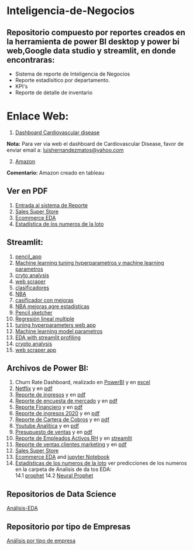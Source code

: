 # Inteligencia-de-Negocios

##  Repositorio  compuesto por reportes creados en la herramienta de power BI desktop y power bi web,Google data studio y streamlit, en donde encontraras:  

- Sistema de reporte de Inteligencia de Negocios
- Reporte estadísitico por departamento.
- KPI's
- Reporte de detalle de inventario  


# Enlace Web:  


1. [Dashboard Cardiovascular disease](https://datastudio.google.com/s/oc9zJabceAI)

**Nota:** Para ver via web el dashboard de Cardiovascular Disease, favor de  enviar email a: luishernandezmatos@yahoo.com

2. [Amazon](https://public.tableau.com/app/profile/luis.hernandez3032/viz/AmzonDash/Amazon?publish=yes)

**Comentario:**
Amazon creado en tableau
## Ver en PDF
1. [Entrada al sistema de Reporte](https://github.com/luishernand/Inteligencia-de-Negocios/blob/master/estadisticas.pdf)
2. [Sales Super Store](https://github.com/luishernand/Inteligencia-de-Negocios/blob/master/salessupertores.pdf)
3. [Ecommerce EDA](https://github.com/luishernand/Inteligencia-de-Negocios/blob/master/ecommerce%20EDA.pdf)
4. [Estadística de los numeros de la loto](https://github.com/luishernand/Inteligencia-de-Negocios/blob/master/estadisticas_loto.pdf)


## Streamlit:
1. [pencil_app](https://github.com/luishernand/pencil_app)
1. [Machine learning tuning  hyperparametros y machine learning parametros](https://github.com/luishernand/ml_parameters_streamlit_app)
1. [cryto analysis](https://github.com/luishernand/crypto_analysis)
1. [web scraper](https://github.com/luishernand/web_scraper)    
1. [clasificadores](https://clasificador-app.herokuapp.com/)  
1. [NBA](https://nba-apy.herokuapp.com/)
1. [casificador con mejoras](https://clasificadorapp.herokuapp.com/)  
1. [NBA mejoras agre estadísticas](https://nba-references.herokuapp.com/)  
1. [Pencil sketcher](https://pencil-app.herokuapp.com/)
1. [Regresión lineal multiple](https://share.streamlit.io/luishernand/lineal_regression_app/main/share_lineal.py)
1. [tuning hyperparameters web app](https://share.streamlit.io/luishernand/ml_parameters_streamlit_app/main/ml_opt_app.py)
1. [Machine learning model parametros](https://share.streamlit.io/luishernand/ml_parameters_streamlit_app/main/ml_app.py)
1. [EDA with streamlit profiling](https://eda-ap.herokuapp.com/)
1. [crypto analysis](https://crypto-analysys.herokuapp.com/)
1. [web scraper app](https://scraper-a.herokuapp.com/)


## Archivos de Power BI: 
1. Churn Rate Dashboard,  realizado en [PowerBI](https://github.com/luishernand/Inteligencia-de-Negocios/blob/master/dashboard.pbix) y en [excel](https://github.com/luishernand/Inteligencia-de-Negocios/blob/master/dashboard_churn%20excel.xlsx)
2. [Netflix](https://github.com/luishernand/Inteligencia-de-Negocios/blob/master/netflix.pbix) y en [pdf](https://github.com/luishernand/Inteligencia-de-Negocios/blob/master/netflix.pdf)
3. [Reporte de ingresos](https://github.com/luishernand/Inteligencia-de-Negocios/blob/master/reporte%20de%20ingresos.pbix) y en [pdf](https://github.com/luishernand/Inteligencia-de-Negocios/blob/master/reporte%20de%20ingresos.pdf)
4. [Reporte de encuesta de mercado](https://github.com/luishernand/Inteligencia-de-Negocios/blob/master/Reporte%20de%20encuestas%20de%20mercado.pbix) y en [pdf](https://github.com/luishernand/Inteligencia-de-Negocios/blob/master/Reporte%20de%20encuestas%20de%20mercado.pdf)
5. [Reporte Financiero](https://github.com/luishernand/Inteligencia-de-Negocios/blob/master/Reporte%20financiero.pbix) y en [pdf](https://github.com/luishernand/Inteligencia-de-Negocios/blob/master/Reporte%20financiero.pdf)
6. [Reporte de ingresos 2020](https://github.com/luishernand/Inteligencia-de-Negocios/blob/master/reporte%20de%20Fomikustics.pbix) y en [pdf](https://github.com/luishernand/Inteligencia-de-Negocios/blob/master/reporte%20de%20Fomikustics.pdf)
7. [Reporte de Cartera de Cobros](https://github.com/luishernand/Inteligencia-de-Negocios/blob/master/reporte%20de%20cobranzas.pbix) y en [pdf](https://github.com/luishernand/Inteligencia-de-Negocios/blob/master/reporte%20de%20cobranzas.pdf)
8. [Youtube Analitica](https://github.com/luishernand/Inteligencia-de-Negocios/blob/master/Reporte%20de%20visitas%20youtube.pbix) y en [pdf](https://github.com/luishernand/Inteligencia-de-Negocios/blob/master/Reporte%20de%20visitas%20youtube.pdf)
9. [Presupuesto de ventas](https://github.com/luishernand/Inteligencia-de-Negocios/blob/master/Reporte%20de%20presupuesto%20de%20ventas.pbix) y en  [pdf](https://github.com/luishernand/Inteligencia-de-Negocios/blob/master/Reporte%20de%20presupuesto%20de%20ventas.pdf)
10. [Reporte de Empleados Activos RH](https://github.com/luishernand/Inteligencia-de-Negocios/blob/master/reporte%20de%20RHH%20empleados%20activos.pbix) y en [streamlit](https://share.streamlit.io/luishernand/rh-apps/main/rh.py)
11. [Reporte de ventas clientes marketing](https://github.com/luishernand/Inteligencia-de-Negocios/blob/master/Reporte%20Marketing.pbix) y  en [pdf](https://github.com/luishernand/Inteligencia-de-Negocios/blob/master/Reporte%20Marketing.pdf)
12. [Sales Super Store](https://github.com/luishernand/Inteligencia-de-Negocios/blob/master/salessupertores.pbix)
13. [Ecommerce EDA](https://github.com/luishernand/Inteligencia-de-Negocios/blob/master/ecommerce%20EDA.pbix) and [jupyter Notebook](https://nbviewer.org/github/luishernand/Analisis-EDA-predicciones/blob/master/ecommerce%20EDA.ipynb)
14. [Estadísticas de los numeros de la loto](https://github.com/luishernand/Inteligencia-de-Negocios/blob/master/estadisticas.pbix) ver predicciones de los numeros en la carpeta de Analisis de da tos EDA:        
    14.1  [prophet](https://nbviewer.org/github/luishernand/Analisis-EDA-predicciones/blob/master/Predicciones_del_loto.ipynb) 
    14.2  [Neural Prophet](https://nbviewer.org/github/luishernand/Analisis-EDA-predicciones/blob/master/Loto_Neural_Prophet.ipynb)


## Repositorios de Data Science 
[Análisis-EDA](https://luishernand.github.io/Analisis-EDA-predicciones/)

## Repositorio por tipo de Empresas  
[Análisis por tipo de empresa](https://luishernand.github.io/Mis-proyectos-de-ML-por-tipo-Industrias/)






